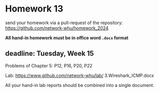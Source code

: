 # Homework 13

send your homework via a pull-request of the repository: https://github.com/network-whu/homework_2024 

**All hand-in homework must be in office word `.docx` format**

## deadline: Tuesday, Week 15

Problems of Chapter 5: P12, P16, P20, P22

Lab: https://www.github.com/network-whu/lab/
3.Wireshark_ICMP.docx

All your hand-in lab reports should be combined into a single document.

